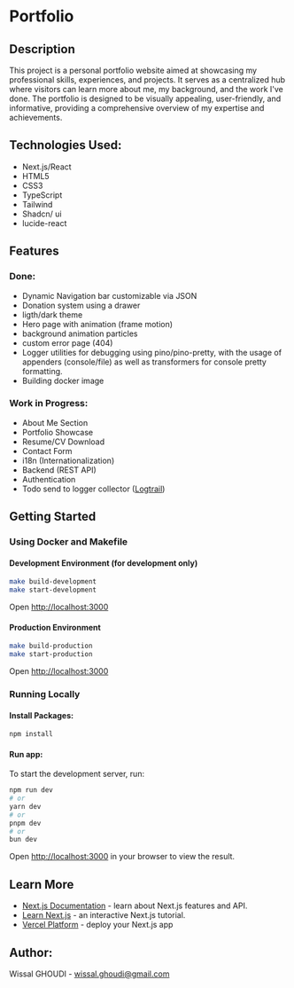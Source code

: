 # Portfolio

## Description
This project is a personal portfolio website aimed at showcasing my professional skills, experiences, and projects. It serves as a centralized hub where visitors can learn more about me, my background, and the work I've done. The portfolio is designed to be visually appealing, user-friendly, and informative, providing a comprehensive overview of my expertise and achievements.

## Technologies Used:
- Next.js/React
- HTML5
- CSS3
- TypeScript
- Tailwind
- Shadcn/ ui
- lucide-react

## Features
### Done:
- Dynamic Navigation bar customizable via JSON
- Donation system using a drawer
- ligth/dark theme
- Hero page with animation (frame motion)
- background animation particles
- custom error page (404)
- Logger utilities for debugging using pino/pino-pretty, with the usage of appenders (console/file) as well as transformers for console pretty formatting.
- Building docker image 

### Work in Progress:
- About Me Section
- Portfolio Showcase
- Resume/CV Download
- Contact Form
- i18n (Internationalization)
- Backend (REST API)
- Authentication
- Todo send to logger collector ([Logtrail](https://betterstack.com/docs/logs/javascript/pino/))

## Getting Started
### Using Docker and Makefile

#### Development Environment (for development only)

```bash
make build-development
make start-development
```

Open [http://localhost:3000](http://localhost:3000)

#### Production Environment

```bash
make build-production
make start-production
```

Open [http://localhost:3000](http://localhost:3000)

### Running Locally

#### Install Packages:

```bash
npm install
```

#### Run app:
To start the development server, run:

```bash
npm run dev
# or
yarn dev
# or
pnpm dev
# or
bun dev
```

Open [http://localhost:3000](http://localhost:3000) in your browser to view the result.

## Learn More

- [Next.js Documentation](https://nextjs.org/docs) - learn about Next.js features and API.
- [Learn Next.js](https://nextjs.org/learn) - an interactive Next.js tutorial.
- [Vercel Platform](https://vercel.com/new?utm_medium=default-template&filter=next.js&utm_source=create-next-app&utm_campaign=create-next-app-readme) - deploy your Next.js app 

## Author:
Wissal GHOUDI - wissal.ghoudi@gmail.com